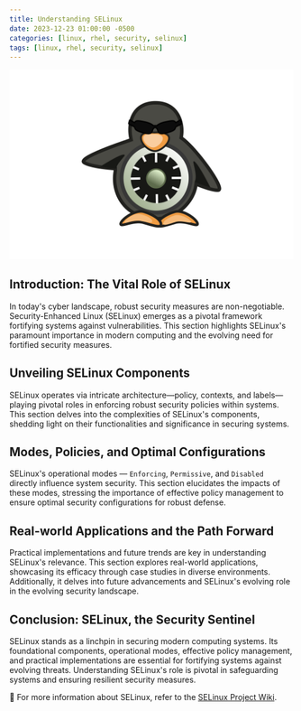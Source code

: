 ```yaml
---
title: Understanding SELinux
date: 2023-12-23 01:00:00 -0500
categories: [linux, rhel, security, selinux]
tags: [linux, rhel, security, selinux]
---
```


![Monitoring the aide.log File](/assets/img/posts/2024/understanding_selinux/understanding_selinux.png)


## Introduction: The Vital Role of SELinux

In today's cyber landscape, robust security measures are non-negotiable. Security-Enhanced Linux (SELinux) emerges as a pivotal framework fortifying systems against vulnerabilities. This section highlights SELinux's paramount importance in modern computing and the evolving need for fortified security measures.

## Unveiling SELinux Components

SELinux operates via intricate architecture—policy, contexts, and labels—playing pivotal roles in enforcing robust security policies within systems. This section delves into the complexities of SELinux's components, shedding light on their functionalities and significance in securing systems.

## Modes, Policies, and Optimal Configurations

SELinux's operational modes — `Enforcing`, `Permissive`, and `Disabled` directly influence system security. This section elucidates the impacts of these modes, stressing the importance of effective policy management to ensure optimal security configurations for robust defense.

## Real-world Applications and the Path Forward

Practical implementations and future trends are key in understanding SELinux's relevance. This section explores real-world applications, showcasing its efficacy through case studies in diverse environments. Additionally, it delves into future advancements and SELinux's evolving role in the evolving security landscape.

## Conclusion: SELinux, the Security Sentinel

SELinux stands as a linchpin in securing modern computing systems. Its foundational components, operational modes, effective policy management, and practical implementations are essential for fortifying systems against evolving threats. Understanding SELinux's role is pivotal in safeguarding systems and ensuring resilient security measures.

📝 For more information about SELinux, refer to the  [SELinux Project Wiki](https://selinuxproject.org/page/Main_Page).


